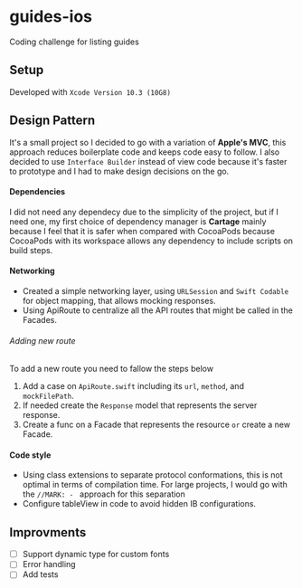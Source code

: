 # guides-ios
Coding challenge for listing guides

## Setup

Developed with `Xcode Version 10.3 (10G8)`
 
## Design Pattern
It's a small project so I decided to go with a variation of **Apple's MVC**, this approach reduces boilerplate code and keeps code easy to follow. I also decided to use `Interface Builder` instead of view code because it's faster to prototype and I had to make design decisions on the go.

#### Dependencies
I did not need any dependecy due to the simplicity of the project, but if I need one, my first choice of dependency manager is **Cartage** mainly because I feel that it is safer when compared with CocoaPods because CocoaPods with its workspace allows any dependency to include scripts on build steps.

#### Networking
- Created a simple networking layer, using `URLSession` and `Swift Codable` for object mapping, that allows mocking responses.
- Using ApiRoute to centralize all the API routes that might be called in the Facades.

###### Adding new route
To add a new route you need to fallow the steps below
1. Add a case on `ApiRoute.swift` including its `url`, `method`, and `mockFilePath`.
1. If needed create the `Response` model that represents the server response.
1. Create a func on a Facade that represents the resource `or` create a new Facade.

#### Code style
- Using class extensions to separate protocol conformations, this is not optimal in terms of compilation time. For large projects, I would go with the `//MARK: - ` approach for this separation
- Configure tableView in code to avoid hidden IB configurations.

## Improvments

- [ ] Support dynamic type for custom fonts
- [ ] Error handling
- [ ] Add tests